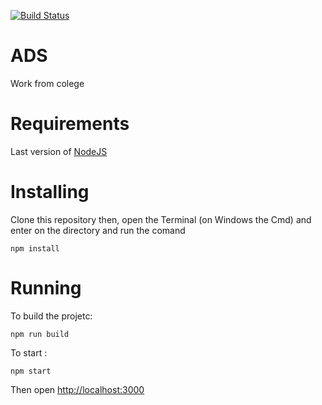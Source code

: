 [![Build Status](https://travis-ci.org/NodeADS/ADS.svg?branch=master)](https://travis-ci.org/NodeADS/ADS)

# ADS
Work from colege

# Requirements

Last version of [NodeJS](https://nodejs.org/en/)

# Installing

Clone this repository then, open the Terminal (on Windows the Cmd) and enter on the directory and run the comand

`npm install`

# Running 

To build the projetc:

`npm run build`

To start :

`npm start`

Then open [http://localhost:3000](http://localhost:3000)

